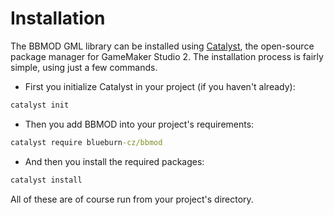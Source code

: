 # Installation
The BBMOD GML library can be installed using
[Catalyst](https://github.com/GameMakerHub/Catalyst), the open-source package
manager for GameMaker Studio 2. The installation process is fairly simple, using
just a few commands.

* First you initialize Catalyst in your project (if you haven't already):

```cmd
catalyst init
```

* Then you add BBMOD into your project's requirements:

```cmd
catalyst require blueburn-cz/bbmod 
```

* And then you install the required packages:

```cmd
catalyst install
```

All of these are of course run from your project's directory.
